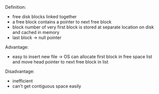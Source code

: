 Definition:
- free disk blocks linked together
- a free block contains a pointer to next free block
- block number of very first block is stored at separate location on disk and cached in memory
- last block -> null pointer

Advantage:
- easy to insert new file -> OS can allocate first block in free space list and move head pointer to next free block in list

Disadvantage:
- inefficient
- can't get contiguous space easily